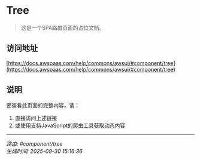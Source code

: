 # Tree

> 这是一个SPA路由页面的占位文档。

## 访问地址

[https://docs.awspaas.com/help/commons/awsui/#component/tree](https://docs.awspaas.com/help/commons/awsui/#component/tree)

## 说明

要查看此页面的完整内容，请：

1. 直接访问上述链接
2. 或使用支持JavaScript的爬虫工具获取动态内容

---

*路由: #component/tree*  
*生成时间: 2025-09-30 15:16:36*
